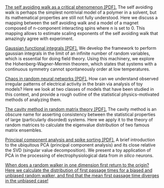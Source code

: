<a href="https://amahadevan99.github.io/files/saw_jc_notes.pdf"> The self avoiding walk as a critical phenomenon [PDF].</a>
The self avoiding walk is perhaps the simplest nontrivial model of a polymer in a solvent, but its mathematical properties are still not fully understood. Here we discuss a mapping between the self avoiding walk and a model of a magnet composed of n-component interacting spins where n is set to 0. This mapping allows to estimate scaling exponents of the self avoiding walk that amazingly agree with experiment.

<a href="https://amahadevan99.github.io/files/gaussian_integrals.pdf"> Gaussian functional integrals [PDF].</a>
We develop the framework to perform gaussian integrals in the limit of an infinite number of random variables, which is essential for doing field theory. Using this machinery, we explore the Hohenberg-Wagner-Mermin theorem, which states that systems with a continuous symmetry cannot spontaneously order at low temperatures.

<a href="https://amahadevan99.github.io/files/neuro_jc.pdf"> Chaos in random neural networks [PDF].</a>
How can we understand observed irregular patterns of electrical activity in the brain via analysis of toy models? Here we look at two classes of models that have been studied in this context, and provide a rough outline of the statistical physics-motivated methods of analyzing them.

<a href="https://amahadevan99.github.io/files/marchenko_pastur.pdf"> The cavity method in random matrix theory [PDF].</a>
The cavity method is an obscure name for asserting consistency between the statistical properties of large (particularly disorded) systems. Here we apply it to the theory of random matrices to calculate the eigenvalue distribution of two famous matrix ensembles.

<a href="https://amahadevan99.github.io/files/pca_notes.pdf"> Principal component analysis and spike sorting [PDF].</a>
A brief introduction to the ubiquitous PCA (principal component analysis) and its close relative the SVD (singular value decomposition). We present a toy application of PCA in the processing of electrophysiological data from _in silico_ neurons.

<a href="https://amahadevan99.github.io/files/fpt_notes.pdf"> When does a random walker in one dimension first return to the origin? Here we calculate the distribution of first passage times for a biased and unbiased random walker, and find that the mean first passage time diverges in the unbiased case!
